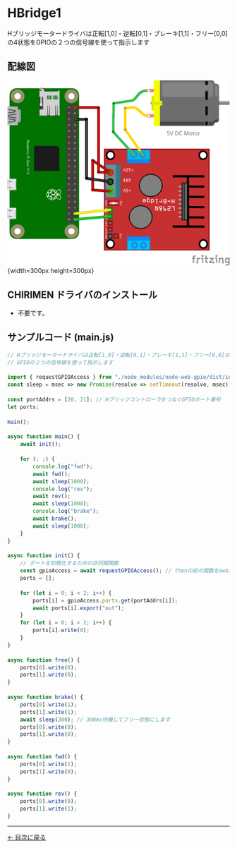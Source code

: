 # HBridge1 

Hブリッジモータードライバは正転[1,0]・逆転[0,1]・ブレーキ[1,1]・フリー[0,0]の4状態をGPIOの２つの信号線を使って指示します

## 配線図

![配線図](schematic.png "schematic"){width=300px height=300px}

## CHIRIMEN ドライバのインストール

- 不要です。

## サンプルコード (main.js)

```javascript
// Hブリッジモータードライバは正転[1,0]・逆転[0,1]・ブレーキ[1,1]・フリー[0,0]の4状態を
// GPIOの２つの信号線を使って指示します

import { requestGPIOAccess } from "./node_modules/node-web-gpio/dist/index.js";
const sleep = msec => new Promise(resolve => setTimeout(resolve, msec));

const portAddrs = [20, 21]; // HブリッジコントローラをつなぐGPIOポート番号
let ports;

main();

async function main() {
    await init();

    for (; ;) {
        console.log("fwd");
        await fwd();
        await sleep(1000);
        console.log("rev");
        await rev();
        await sleep(1000);
        console.log("brake");
        await brake();
        await sleep(1000);
    }
}

async function init() {
    // ポートを初期化するための非同期関数
    const gpioAccess = await requestGPIOAccess(); // thenの前の関数をawait接頭辞をつけて呼び出します。
    ports = [];

    for (let i = 0; i < 2; i++) {
        ports[i] = gpioAccess.ports.get(portAddrs[i]);
        await ports[i].export("out");
    }
    for (let i = 0; i < 2; i++) {
        ports[i].write(0);
    }
}

async function free() {
    ports[0].write(0);
    ports[1].write(0);
}

async function brake() {
    ports[0].write(1);
    ports[1].write(1);
    await sleep(300); // 300ms待機してフリー状態にします
    ports[0].write(0);
    ports[1].write(0);
}

async function fwd() {
    ports[0].write(1);
    ports[1].write(0);
}

async function rev() {
    ports[0].write(0);
    ports[1].write(1);
}
```


---
[← 目次に戻る](../index.md)
